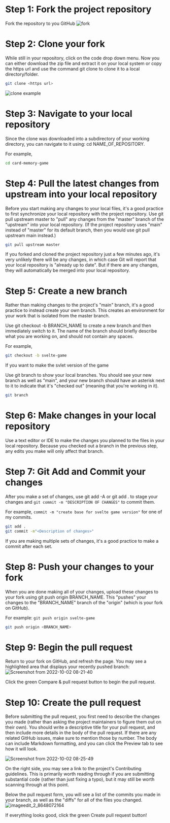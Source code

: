 # Step 1: Fork the project repository

Fork the repository to you GitHub
![fork](https://github.com/GeraAlcantara/cards-memory-game/blob/main/img/fork.jpg?raw=true)

# Step 2: Clone your fork

While still in your repository, click on the code drop down menu. Now you can either download the zip file and extract it on your local system or copy the https url and use the command git clone <https url> to clone it to a local directory/folder. 
  
```bash
git clone <https url>
```

![clone example](https://github.com/GeraAlcantara/cards-memory-game/blob/main/img/clone.jpg?raw=true)

# Step 3: Navigate to your local repository

Since the clone was downloaded into a subdirectory of your working directory, you can navigate to it using: cd NAME_OF_REPOSITORY.

For example,

```bash
cd card-memory-game
```

# Step 4: Pull the latest changes from upstream into your local repository

Before you start making any changes to your local files, it's a good practice to first synchronize your local repository with the project repository. Use git pull upstream master to "pull" any changes from the "master" branch of the "upstream" into your local repository. (If the project repository uses "main" instead of "master" for its default branch, then you would use git pull upstream main instead.)
  
  ```bash
git pull upstream master
```

If you forked and cloned the project repository just a few minutes ago, it's very unlikely there will be any changes, in which case Git will report that your local repository is "already up to date". But if there are any changes, they will automatically be merged into your local repository.

# Step 5: Create a new branch

Rather than making changes to the project's "main" branch, it's a good practice to instead create your own branch. This creates an environment for your work that is isolated from the master branch.

Use git checkout -b BRANCH_NAME to create a new branch and then immediately switch to it. The name of the branch should briefly describe what you are working on, and should not contain any spaces.

For example,

```bash
git checkout -b svelte-game
```

If you want to make the svlet version of the game

Use git branch to show your local branches. You should see your new branch as well as "main", and your new branch should have an asterisk next to it to indicate that it's "checked out" (meaning that you're working in it).
  
```bash
git branch
```

# Step 6: Make changes in your local repository

Use a text editor or IDE to make the changes you planned to the files in your local repository. Because you checked out a branch in the previous step, any edits you make will only affect that branch.

# Step 7: Git Add and Commit your changes

After you make a set of changes, use git add -A or git add . to stage your changes and `git commit -m "DESCRIPTION OF CHANGES"` to commit them.

For example, `commit -m "create base for svelte game version"` for one of my commits.
  
 ```bash
git add .
git commit -m"<Description of changes>"
```

If you are making multiple sets of changes, it's a good practice to make a commit after each set.

# Step 8: Push your changes to your fork

When you are done making all of your changes, upload these changes to your fork using git push origin BRANCH_NAME. This "pushes" your changes to the "BRANCH_NAME" branch of the "origin" (which is your fork on GitHub).

For example: `git push origin svelte-game`
  
  ```bash
git push origin <BRANCH_NAME>
```

# Step 9: Begin the pull request

Return to your fork on GitHub, and refresh the page. You may see a highlighted area that displays your recently pushed branch:
  ![Screenshot from 2022-10-02 08-21-40](https://user-images.githubusercontent.com/110360901/193435745-29a63b49-0281-4028-b803-59a51d476c5f.png)

Click the green Compare & pull request button to begin the pull request.

# Step 10: Create the pull request

Before submitting the pull request, you first need to describe the changes you made (rather than asking the project maintainers to figure them out on their own). You should write a descriptive title for your pull request, and then include more details in the body of the pull request. If there are any related GitHub issues, make sure to mention those by number. The body can include Markdown formatting, and you can click the Preview tab to see how it will look.
  
  ![Screenshot from 2022-10-02 08-25-49](https://user-images.githubusercontent.com/110360901/193435881-761795ce-fe72-4f2d-9cd5-3ae2d2f71f69.png)

On the right side, you may see a link to the project's Contributing guidelines. This is primarily worth reading through if you are submitting substantial code (rather than just fixing a typo), but it may still be worth scanning through at this point.

Below the pull request form, you will see a list of the commits you made in your branch, as well as the "diffs" for all of the files you changed.
  ![imageedit_2_8648072164](https://user-images.githubusercontent.com/110360901/193435989-9efb9198-6551-4bc0-8c8d-e7bec3255fbe.png)

If everything looks good, click the green Create pull request button!
